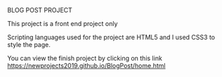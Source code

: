 BLOG POST PROJECT

This project is a front end project only 

Scripting languages used for the project are HTML5 and I used CSS3 to style the page.

You can view the finish project by clicking on this link https://newprojects2019.github.io/BlogPost/home.html
